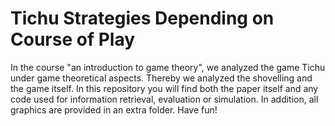 # Tichu Strategies Depending on Course of Play

In the course "an introduction to game theory", we analyzed the game Tichu under game theoretical aspects. Thereby we analyzed the shovelling and the game itself. In this repository you will find both the paper itself and any code used for information retrieval, evaluation or simulation. In addition, all graphics are provided in an extra folder. Have fun!
